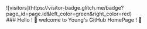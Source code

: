 <!--
**promonkeyli/promonkeyli** is a ✨ _special_ ✨ repository because its `README.md` (this file) appears on your GitHub profile.

Here are some ideas to get you started:

- 🔭 I’m currently working on ...
- 🌱 I’m currently learning ...
- 👯 I’m looking to collaborate on ...
- 🤔 I’m looking for help with ...
- 💬 Ask me about ...
- 📫 How to reach me: ...
- 😄 Pronouns: ...
- ⚡ Fun fact: ...
-->
<div style:"display: flex; justify-content: center;"> ![visitors](https://visitor-badge.glitch.me/badge?page_id=page.id&left_color=green&right_color=red) </div>
### Hello ! 🌱 welcome to Young's GitHub HomePage ! 👋
